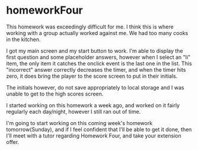 # homeworkFour

This homework was exceedingly difficult for me.  I think this is where working with a group actually worked against me.  We had too many cooks in the kitchen. 

I got my main screen and my start button to work.  I'm able to display the first question and some placeholder answers, however when I select an "li" item, the only item it catches the onclick event is the last one in the list.  This "incorrect" answer correctly decreases the timer, and when the timer hits zero, it does bring the player to the score screen to put in their initials.

The initials however, do not save appropriately to local storage and I was unable to get to the high scores screen.

I started working on this homework a week ago, and worked on it fairly regularly each day/night, however I still ran out of time.

I'm going to start working on this coming week's homework tomorrow(Sunday), and if I feel confident that I'll be able to get it done, then I'll meet with a tutor regarding Homework Four, and take your extension offer.

